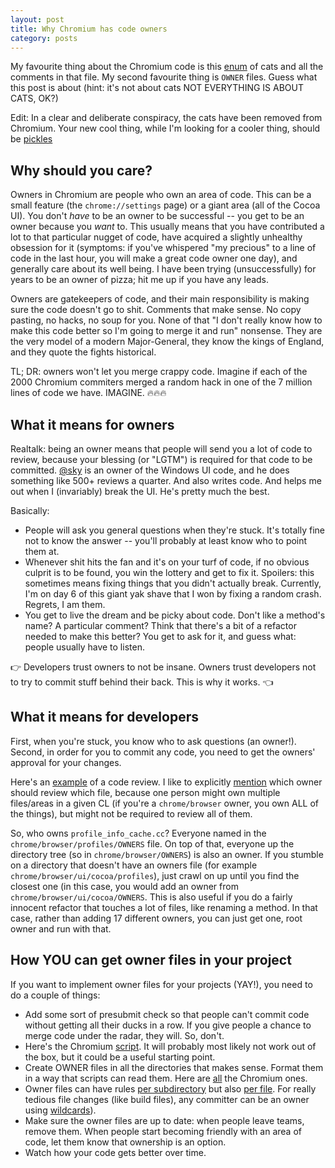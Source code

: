 ```yaml
---
layout: post
title: Why Chromium has code owners
category: posts
---
```

My favourite thing about the Chromium code is this [enum](https://chromium.googlesource.com/chromium/src/+/d413b2dcb54d523811d386f1ff4084f677a6d089/chrome/browser/chrome_browser_main_mac.mm#37) of cats and all the comments in that file. My second favourite thing is `OWNER` files. Guess what this post is about (hint: it's not about cats NOT EVERYTHING IS ABOUT CATS, OK?)

Edit: In a clear and deliberate conspiracy, the cats have been removed from Chromium. Your new cool thing, while I'm looking for a cooler thing, should be  [pickles](https://code.google.com/p/chromium/codesearch#chromium/src/base/pickle.h&q=pickle&sq=package:chromium&type=cs&l=138)

## Why should you care?
Owners in Chromium are people who own an area of code. This can be a small feature (the `chrome://settings` page) or a giant area (all of the Cocoa UI). You don't *have* to be an owner to be successful -- you get to be an owner because you *want* to. This usually means that you have contributed a lot to that particular nugget of code, have acquired a slightly unhealthy obsession for it (symptoms: if you've whispered "my precious" to a line of code in the last hour, you will make a great code owner one day), and generally care about its well being. I have been trying (unsuccessfully) for years to be an owner of pizza; hit me up if you have any leads.

Owners are gatekeepers of code, and their main responsibility is making sure the code doesn't go to shit. Comments that make sense. No copy pasting, no hacks, no soup for you. None of that "I don't really know how to make this code better so I'm going to merge it and run" nonsense. They are the very model of a modern Major-General, they know the kings of England, and they quote the fights historical.

TL; DR: owners won't let you merge crappy code. Imagine if each of the 2000 Chromium commiters merged a random hack in one of the 7 million lines of code we have. IMAGINE. 🔥🔥🔥

## What it means for owners
Realtalk: being an owner means that people will send you a lot of code to review, because your blessing (or "LGTM") is required for that code to be committed. [@sky](https://codereview.chromium.org/search?closed=1&owner=&reviewer=sky%40chromium.org&cc=&repo_guid=&base=&project=&private=1&commit=1&created_before=&created_after=&modified_before=&modified_after=&order=&format=html&keys_only=False&with_messages=False&cursor=&limit=30) is an owner of the Windows UI code, and he does something like 500+ reviews a quarter. And also writes code. And helps me out when I (invariably) break the UI. He's pretty much the best.

Basically:

  * People will ask you general questions when they're stuck. It's totally fine not to know the answer -- you'll probably at least know who to point them at.
  * Whenever shit hits the fan and it's on your turf of code, if no obvious culprit is to be found, you win the lottery and get to fix it. Spoilers: this sometimes means fixing things that you didn't actually break. Currently, I'm on day 6 of this giant yak shave that I won by fixing a random crash. Regrets, I am them.
  * You get to live the dream and be picky about code. Don't like a method's name? A particular comment? Think that there's a bit of a refactor needed to make this better? You get to ask for it, and guess what: people usually have to listen.

👉 Developers trust owners to not be insane. Owners trust developers not to try to commit stuff behind their back. This is why it works. 👈

## What it means for developers
First, when you're stuck, you know who to ask questions (an owner!). Second, in order for you to commit any code, you need to get the owners' approval for your changes.

Here's an [example](https://codereview.chromium.org/861053004) of a code review. I like to explicitly [mention](https://codereview.chromium.org/861053004/#msg11) which owner should review which file, because one person might own multiple files/areas in a given CL (if you're a `chrome/browser` owner, you own ALL of the things), but might not be required to review all of them.

So, who owns `profile_info_cache.cc`? Everyone named in the `chrome/browser/profiles/OWNERS` file. On top of that, everyone up the directory tree (so in `chrome/browser/OWNERS`) is also an owner. If you stumble on a directory that doesn't have an owners file (for example `chrome/browser/ui/cocoa/profiles`), just crawl on up until you find the closest one (in this case, you would add an owner from `chrome/browser/ui/cocoa/OWNERS`. This is also useful if you do a fairly innocent refactor that touches a lot of files, like renaming a method. In that case, rather than adding 17 different owners, you can just get one, root owner and run with that.

## How YOU can get owner files in your project
If you want to implement owner files for your projects (YAY!), you need to do a couple of things:

  * Add some sort of presubmit check so that people can't commit code without getting all their ducks in a row. If you give people a chance to merge code under the radar, they will. So, don't.
  * Here's the Chromium [script](https://code.google.com/p/chromium/codesearch#chromium/src/PRESUBMIT.py&l=996). It will probably most likely not work out of the box, but it could be a useful starting point.
  * Create OWNER files in all the directories that makes sense. Format them in a way that scripts can read them. Here are [all](https://code.google.com/p/chromium/codesearch#search/&q=OWNERS&type=cs&sq=package:chromium) the Chromium ones.
  * Owner files can have rules [per subdirectory](https://code.google.com/p/chromium/codesearch#chromium/src/chrome/browser/profiles/OWNERS&l=1) but also [per file](https://code.google.com/p/chromium/codesearch#chromium/src/chrome/browser/profiles/OWNERS&l=15). For really tedious file changes (like build files), any committer can be an owner using [wildcards](https://code.google.com/p/chromium/codesearch#chromium/src/chrome/common/OWNERS&l=4)).
  * Make sure the owner files are up to date: when people leave teams, remove them. When people start becoming friendly with an area of code, let them know that ownership is an option.
  * Watch how your code gets better over time.
